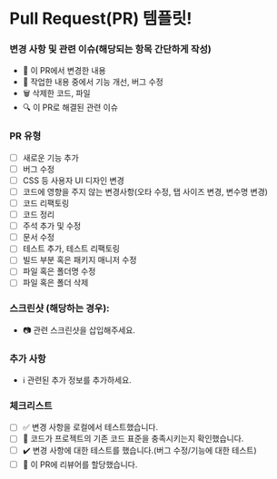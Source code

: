 # Pull Request(PR) 템플릿!

### 변경 사항 및 관련 이슈(해당되는 항목 간단하게 작성)

- 🚀 이 PR에서 변경한 내용
- 🔧 작업한 내용 중에서 기능 개선, 버그 수정
- 🗑️ 삭제한 코드, 파일
- 🔍 이 PR로 해결된 관련 이슈

### PR 유형

- [ ] 새로운 기능 추가
- [ ] 버그 수정
- [ ] CSS 등 사용자 UI 디자인 변경
- [ ] 코드에 영향을 주지 않는 변경사항(오타 수정, 탭 사이즈 변경, 변수명 변경)
- [ ] 코드 리팩토링
- [ ] 코드 정리
- [ ] 주석 추가 및 수정
- [ ] 문서 수정
- [ ] 테스트 추가, 테스트 리팩토링
- [ ] 빌드 부분 혹은 패키지 매니저 수정
- [ ] 파일 혹은 폴더명 수정
- [ ] 파일 혹은 폴더 삭제

### 스크린샷 (해당하는 경우):

- 📷 관련 스크린샷을 삽입해주세요.

### 추가 사항

- ℹ️ 관련된 추가 정보를 추가하세요.

### 체크리스트

- [ ] ✅ 변경 사항을 로컬에서 테스트했습니다.
- [ ] 🧪 코드가 프로젝트의 기존 코드 표준을 충족시키는지 확인했습니다.
- [ ] ✔️ 변경 사항에 대한 테스트를 했습니다.(버그 수정/기능에 대한 테스트)
- [ ] 👀 이 PR에 리뷰어를 할당했습니다.

